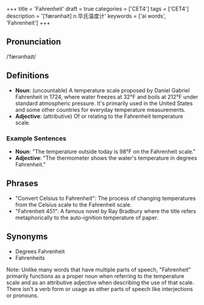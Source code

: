 +++
title = 'Fahrenheit'
draft = true
categories = ['CET4']
tags = ['CET4']
description = '[ˈfærənhait] n.华氏温度计'
keywords = ['ai words', 'Fahrenheit']
+++

## Pronunciation
/ˈfærənhaɪt/

## Definitions
- **Noun**: (uncountable) A temperature scale proposed by Daniel Gabriel Fahrenheit in 1724, where water freezes at 32°F and boils at 212°F under standard atmospheric pressure. It's primarily used in the United States and some other countries for everyday temperature measurements.
- **Adjective**: (attributive) Of or relating to the Fahrenheit temperature scale. 

### Example Sentences
- **Noun**: "The temperature outside today is 98°F on the Fahrenheit scale."
- **Adjective**: "The thermometer shows the water's temperature in degrees Fahrenheit."

## Phrases
- "Convert Celsius to Fahrenheit": The process of changing temperatures from the Celsius scale to the Fahrenheit scale.
- "Fahrenheit 451": A famous novel by Ray Bradbury where the title refers metaphorically to the auto-ignition temperature of paper.

## Synonyms
- Degrees Fahrenheit
- Fahrenheits

Note: Unlike many words that have multiple parts of speech, "Fahrenheit" primarily functions as a proper noun when referring to the temperature scale and as an attributive adjective when describing the use of that scale. There isn't a verb form or usage as other parts of speech like interjections or pronouns.
